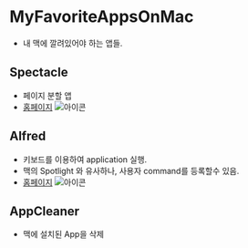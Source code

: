 # MyFavoriteAppsOnMac
* 내 맥에 깔려있어야 하는 앱들.

## Spectacle
* 페이지 분할 앱
* [홈페이지](https://www.spectacleapp.com/)
  ![아이콘](https://pbs.twimg.com/profile_images/697149200040124416/frE-tzOh_bigger.png) 

## Alfred
* 키보드를 이용하여 application 실행. 
* 맥의 Spotlight 와 유사하나, 사용자 command를 등록할수 있음.
* [홈페이지](https://www.alfredapp.com/)
  ![아이콘](https://iamstevein.files.wordpress.com/2014/10/4401131206_eb47b1cbd8.jpg)
  
## AppCleaner
* 맥에 설치된 App을 삭제
